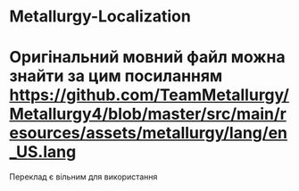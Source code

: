 Metallurgy-Localization
=======================
Оригінальний мовний файл можна знайти за цим посиланням https://github.com/TeamMetallurgy/Metallurgy4/blob/master/src/main/resources/assets/metallurgy/lang/en_US.lang
=======================
Переклад є вільним для використання

